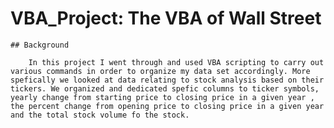 # VBA_Project: The VBA of Wall Street

    ## Background
    
        In this project I went through and used VBA scripting to carry out various commands in order to organize my data set accordingly. More spefically we looked at data relating to stock analysis based on their tickers. We organized and dedicated spefic columns to ticker symbols, yearly change from starting price to closing price in a given year , the percent change from opening price to closing price in a given year and the total stock volume fo the stock. 

        

